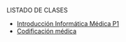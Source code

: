 LISTADO DE CLASES
- [Introducción Informática Médica P1](https://dahianavargas99.github.io/InformaticaMedica/C1)
- [Codificación médica ](https://dahianavargas99.github.io/InformaticaMedica/C2)
